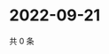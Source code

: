 # 2022-09-21

共 0 条

<!-- BEGIN WEIBO -->
<!-- 最后更新时间 Wed Sep 21 2022 13:16:26 GMT+0800 (China Standard Time) -->

<!-- END WEIBO -->
